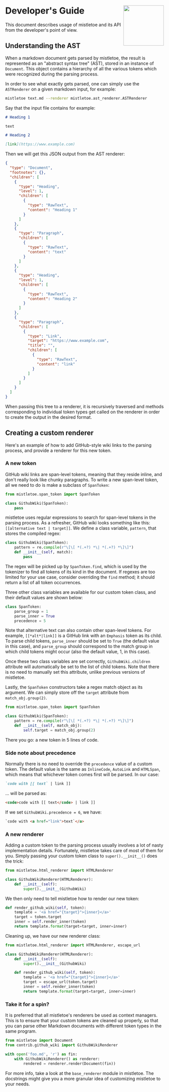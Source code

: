 <h1>Developer's Guide<img src='https://cdn.rawgit.com/miyuchina/mistletoe/master/resources/logo.svg' align='right' width='128' height='128'></h1>

This document describes usage of mistletoe and its API
from the developer's point of view.

Understanding the AST
---------------------

When a markdown document gets parsed by mistletoe, the result is represented
as an "abstract syntax tree" (AST), stored in an instance of `Document`.
This object contains a hierarchy of
all the various tokens which were recognized during the parsing process.

In order to see what exactly gets parsed, one can simply use the `ASTRenderer`
on a given markdown input, for example:

```sh
mistletoe text.md --renderer mistletoe.ast_renderer.ASTRenderer
```

Say that the input file contains for example:

```markdown
# Heading 1

text

# Heading 2

[link](https://www.example.com)
```

Then we will get this JSON output from the AST renderer:

```json
{
  "type": "Document",
  "footnotes": {},
  "children": [
    {
      "type": "Heading",
      "level": 1,
      "children": [
        {
          "type": "RawText",
          "content": "Heading 1"
        }
      ]
    },
    {
      "type": "Paragraph",
      "children": [
        {
          "type": "RawText",
          "content": "text"
        }
      ]
    },
    {
      "type": "Heading",
      "level": 1,
      "children": [
        {
          "type": "RawText",
          "content": "Heading 2"
        }
      ]
    },
    {
      "type": "Paragraph",
      "children": [
        {
          "type": "Link",
          "target": "https://www.example.com",
          "title": "",
          "children": [
            {
              "type": "RawText",
              "content": "link"
            }
          ]
        }
      ]
    }
  ]
}
```

When passing this tree to a renderer, it is recursively traversed
and methods corresponding to individual token types get called on the renderer
in order to create the output in the desired format.

Creating a custom renderer
--------------------------

Here's an example of how to add GitHub-style wiki links to the parsing process,
and provide a renderer for this new token.

### A new token

GitHub wiki links are span-level tokens, meaning that they reside inline,
and don't really look like chunky paragraphs. To write a new span-level
token, all we need to do is make a subclass of `SpanToken`:

```python
from mistletoe.span_token import SpanToken

class GithubWiki(SpanToken):
    pass
```

mistletoe uses regular expressions to search for span-level tokens in the
parsing process. As a refresher, GitHub wiki looks something like this:
`[[alternative text | target]]`. We define a class variable, `pattern`,
that stores the compiled regex:

```python
class GithubWiki(SpanToken):
    pattern = re.compile(r"\[\[ *(.+?) *\| *(.+?) *\]\]")
    def __init__(self, match):
        pass
```

The regex will be picked up by `SpanToken.find`, which is used by the
tokenizer to find all tokens of its kind in the document.
If regexes are too limited for your use case, consider overriding
the `find` method; it should return a list of all token occurrences.

Three other class variables are available for our custom token class,
and their default values are shown below:

```python
class SpanToken:
    parse_group = 1
    parse_inner = True
    precedence = 5
```

Note that alternative text can also contain other span-level tokens. For
example, `[[*alt*|link]]` is a GitHub link with an `Emphasis` token as its
child. To parse child tokens, `parse_inner` should be set to `True`
(the default value in this case), and `parse_group` should correspond
to the match group in which child tokens might occur
(also the default value, 1, in this case).

Once these two class variables are set correctly,
`GithubWiki.children` attribute will automatically be set to
the list of child tokens.
Note that there is no need to manually set this attribute,
unlike previous versions of mistletoe.

Lastly, the `SpanToken` constructors take a regex match object as its argument.
We can simply store off the `target` attribute from `match_obj.group(2)`.

```python
from mistletoe.span_token import SpanToken

class GithubWiki(SpanToken):
    pattern = re.compile(r"\[\[ *(.+?) *\| *(.+?) *\]\]")
    def __init__(self, match_obj):
        self.target = match_obj.group(2)
```

There you go: a new token in 5 lines of code.

### Side note about precedence

Normally there is no need to override the `precedence` value of a custom token.
The default value is the same as `InlineCode`, `AutoLink` and `HTMLSpan`,
which means that whichever token comes first will be parsed. In our case:

```markdown
`code with [[ text` | link ]]
```

... will be parsed as:

```html
<code>code with [[ text</code> | link ]]
```

If we set `GithubWiki.precedence = 6`, we have:

```html
`code with <a href="link">text`</a>
```

### A new renderer

Adding a custom token to the parsing process usually involves a lot
of nasty implementation details. Fortunately, mistletoe takes care
of most of them for you. Simply passing your custom token class to 
`super().__init__()` does the trick:

```python
from mistletoe.html_renderer import HTMLRenderer

class GithubWikiRenderer(HTMLRenderer):
    def __init__(self):
        super().__init__(GithubWiki)
```

We then only need to tell mistletoe how to render our new token:

```python
def render_github_wiki(self, token):
    template = '<a href="{target}">{inner}</a>'
    target = token.target
    inner = self.render_inner(token)
    return template.format(target=target, inner=inner)
```
Cleaning up, we have our new renderer class:

```python
from mistletoe.html_renderer import HTMLRenderer, escape_url

class GithubWikiRenderer(HTMLRenderer):
    def __init__(self):
        super().__init__(GithubWiki)

    def render_github_wiki(self, token):
        template = '<a href="{target}">{inner}</a>'
        target = escape_url(token.target)
        inner = self.render_inner(token)
        return template.format(target=target, inner=inner)
```

### Take it for a spin?

It is preferred that all mistletoe's renderers be used as context managers.
This is to ensure that your custom tokens are cleaned up properly, so that
you can parse other Markdown documents with different token types in the
same program.

```python
from mistletoe import Document
from contrib.github_wiki import GithubWikiRenderer

with open('foo.md', 'r') as fin:
    with GithubWikiRenderer() as renderer:
        rendered = renderer.render(Document(fin))
```

For more info, take a look at the `base_renderer` module in mistletoe.
The docstrings might give you a more granular idea of customizing mistletoe
to your needs.
